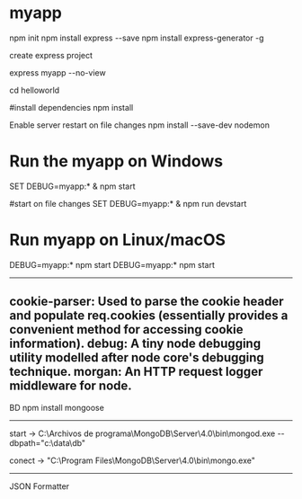 # myapp

npm init
npm install express --save
npm install express-generator -g

create express project

express myapp --no-view

cd helloworld

#install dependencies
npm install

Enable server restart on file changes
npm install --save-dev nodemon

# Run the myapp on Windows
SET DEBUG=myapp:* & npm start

#start on file changes
SET DEBUG=myapp:* & npm run devstart

# Run myapp on Linux/macOS
DEBUG=myapp:* npm start
DEBUG=myapp:* npm start

--------------------
cookie-parser: Used to parse the cookie header and populate req.cookies (essentially provides a convenient method for accessing cookie information).
debug: A tiny node debugging utility modelled after node core's debugging technique.
morgan: An HTTP request logger middleware for node.
---------------------

BD
npm install mongoose

------------------
start -> C:\Archivos de programa\MongoDB\Server\4.0\bin\mongod.exe --dbpath="c:\data\db"

conect -> "C:\Program Files\MongoDB\Server\4.0\bin\mongo.exe"

------------------
JSON Formatter
